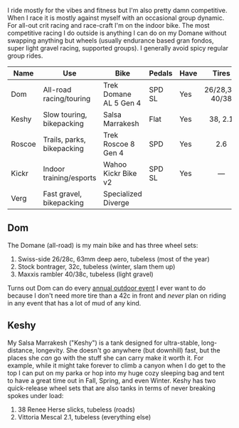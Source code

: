 I ride mostly for the vibes and fitness but I'm also pretty damn competitive. When I race it is mostly against myself with an occasional group dynamic. For all-out crit racing and race-craft I'm on the indoor bike.  The most competitive racing I do outside is anything I can do on my Domane without swapping anything but wheels (usually endurance based gran fondos, super light gravel racing, supported groups). I generally avoid spicy regular group rides.

| Name   | Use                        | Bike                   | Pedals | Have |      Tires      |
| ------ | -------------------------- | ---------------------- | ------ | ---- | :-------------: |
| Dom    | All-road racing/touring    | Trek Domane AL 5 Gen 4 | SPD SL | Yes  | 26/28,32, 40/38 |
| Keshy  | Slow touring, bikepacking  | Salsa Marrakesh        | Flat   | Yes  |     38, 2.1     |
| Roscoe | Trails, parks, bikepacking | Trek Roscoe 8 Gen 4    | SPD    | Yes  |       2.6       |
| Kickr  | Indoor training/esports    | Wahoo Kickr Bike v2    | SPD SL | Yes  |        —        |
| Verg   | Fast gravel, bikepacking   | Specialized Diverge    |        |      |                 |
## Dom

The Domane (all-road) is my main bike and has three wheel sets:

1. Swiss-side 26/28c, 63mm deep aero, tubeless (most of the year)
2. Stock bontrager, 32c, tubeless (winter, slam them up)
3. Maxxis rambler 40/38c, tubeless (light gravel)

Turns out Dom can do every [annual outdoor event](Annual%20outdoor%20events.md) I ever want to do because I don't need more tire than a 42c in front and *never* plan on riding in any event that has a lot of mud of any kind. 
## Keshy

My Salsa Marrakesh ("Keshy") is a tank designed for ultra-stable, long-distance, longevity. She doesn't go anywhere (but downhill) fast, but the places she *can* go with the stuff she can carry make it worth it. For example, while it might take forever to climb a canyon when I do get to the top I can put on my parka or hop into my huge cozy sleeping bag and tent to have a great time out in Fall, Spring, and even Winter. Keshy has two quick-release wheel sets that are also tanks in terms of never breaking spokes under load:

1. 38 Renee Herse slicks, tubeless (roads)
2. Vittoria Mescal 2.1, tubeless (everything else)